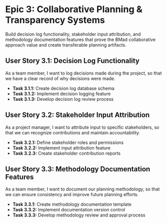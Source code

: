# Epic 3: Collaborative Planning & Transparency Systems

Build decision log functionality, stakeholder input attribution, and methodology documentation features that prove the BMad collaborative approach value and create transferable planning artifacts.

## User Story 3.1: Decision Log Functionality

As a team member, I want to log decisions made during the project, so that we have a clear record of why decisions were made.

- **Task 3.1.1:** Create decision log database schema
- **Task 3.1.2:** Implement decision logging feature
- **Task 3.1.3:** Develop decision log review process

## User Story 3.2: Stakeholder Input Attribution

As a project manager, I want to attribute input to specific stakeholders, so that we can recognize contributions and maintain accountability.

- **Task 3.2.1:** Define stakeholder roles and permissions
- **Task 3.2.2:** Implement input attribution feature
- **Task 3.2.3:** Create stakeholder contribution reports

## User Story 3.3: Methodology Documentation Features

As a team member, I want to document our planning methodology, so that we can ensure consistency and improve future planning efforts.

- **Task 3.3.1:** Create methodology documentation template
- **Task 3.3.2:** Implement documentation version control
- **Task 3.3.3:** Develop methodology review and approval process
